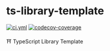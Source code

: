 <!----- BEGIN GHOST DOCS HEADER ----->

# ts-library-template

[![ci.yml](https://github.com/jill64/ts-library-template/actions/workflows/ci.yml/badge.svg)](https://github.com/jill64/ts-library-template/actions/workflows/ci.yml) [![codecov-coverage](https://codecov.io/gh/jill64/ts-library-template/graph/badge.svg)](https://codecov.io/gh/jill64/ts-library-template)

⛩️ TypeScript Library Template

<!----- END GHOST DOCS HEADER ----->

